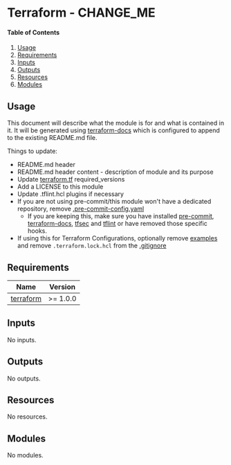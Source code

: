 # Terraform - CHANGE_ME

#### Table of Contents

1. [Usage](#usage)
2. [Requirements](#requirements)
3. [Inputs](#inputs)
4. [Outputs](#outputs)
5. [Resources](#resources)
6. [Modules](#modules)

## Usage

This document will describe what the module is for and what is contained in it. It will be generated using [terraform-docs](https://terraform-docs.io/) which is configured to append to the existing README.md file.

Things to update:
- README.md header
- README.md header content - description of module and its purpose
- Update [terraform.tf](terraform.tf) required_versions
- Add a LICENSE to this module
- Update .tflint.hcl plugins if necessary
- If you are not using pre-commit/this module won't have a dedicated repository, remove [.pre-commit-config.yaml](./.pre-commit-config.yaml)
  - If you are keeping this, make sure you have installed [pre-commit](https://pre-commit.com/), [terraform-docs](https://terraform-docs.io/), [tfsec](https://github.com/aquasecurity/tfsec) and [tflint](https://github.com/terraform-linters/tflint) or have removed those specific hooks.
- If using this for Terraform Configurations, optionally remove [examples](./examples/) and remove `.terraform.lock.hcl` from the [.gitignore](./.gitignore)

<!-- BEGIN_TF_DOCS -->
## Requirements

| Name | Version |
|------|---------|
| <a name="requirement_terraform"></a> [terraform](#requirement\_terraform) | >= 1.0.0 |

## Inputs

No inputs.

## Outputs

No outputs.

## Resources

No resources.

## Modules

No modules.
<!-- END_TF_DOCS -->
